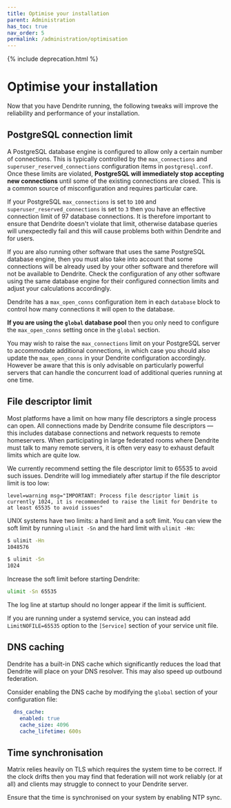 ```yaml
---
title: Optimise your installation
parent: Administration
has_toc: true
nav_order: 5
permalink: /administration/optimisation
---
```


{% include deprecation.html %}

# Optimise your installation

Now that you have Dendrite running, the following tweaks will improve the reliability
and performance of your installation.

## PostgreSQL connection limit

A PostgreSQL database engine is configured to allow only a certain number of connections.
This is typically controlled by the `max_connections` and `superuser_reserved_connections`
configuration items in `postgresql.conf`. Once these limits are violated, **PostgreSQL will
immediately stop accepting new connections** until some of the existing connections are closed.
This is a common source of misconfiguration and requires particular care.

If your PostgreSQL `max_connections` is set to `100` and `superuser_reserved_connections` is
set to `3` then you have an effective connection limit of 97 database connections. It is
therefore important to ensure that Dendrite doesn't violate that limit, otherwise database
queries will unexpectedly fail and this will cause problems both within Dendrite and for users.

If you are also running other software that uses the same PostgreSQL database engine, then you
must also take into account that some connections will be already used by your other software
and therefore will not be available to Dendrite. Check the configuration of any other software
using the same database engine for their configured connection limits and adjust your calculations
accordingly.

Dendrite has a `max_open_conns` configuration item in each `database` block to control how many
connections it will open to the database.

**If you are using the `global` database pool** then you only need to configure the
`max_open_conns` setting once in the `global` section.

You may wish to raise the `max_connections` limit on your PostgreSQL server to accommodate
additional connections, in which case you should also update the `max_open_conns` in your
Dendrite configuration accordingly. However be aware that this is only advisable on particularly
powerful servers that can handle the concurrent load of additional queries running at one time.

## File descriptor limit

Most platforms have a limit on how many file descriptors a single process can open. All
connections made by Dendrite consume file descriptors — this includes database connections
and network requests to remote homeservers. When participating in large federated rooms
where Dendrite must talk to many remote servers, it is often very easy to exhaust default
limits which are quite low.

We currently recommend setting the file descriptor limit to 65535 to avoid such
issues. Dendrite will log immediately after startup if the file descriptor limit is too low:

```
level=warning msg="IMPORTANT: Process file descriptor limit is currently 1024, it is recommended to raise the limit for Dendrite to at least 65535 to avoid issues"
```

UNIX systems have two limits: a hard limit and a soft limit. You can view the soft limit
by running `ulimit -Sn` and the hard limit with `ulimit -Hn`:

```bash
$ ulimit -Hn
1048576

$ ulimit -Sn
1024
```

Increase the soft limit before starting Dendrite:

```bash
ulimit -Sn 65535
```

The log line at startup should no longer appear if the limit is sufficient.

If you are running under a systemd service, you can instead add `LimitNOFILE=65535` option
to the `[Service]` section of your service unit file.

## DNS caching

Dendrite has a built-in DNS cache which significantly reduces the load that Dendrite will
place on your DNS resolver. This may also speed up outbound federation.

Consider enabling the DNS cache by modifying the `global` section of your configuration file:

```yaml
  dns_cache:
    enabled: true
    cache_size: 4096
    cache_lifetime: 600s
```

## Time synchronisation

Matrix relies heavily on TLS which requires the system time to be correct. If the clock
drifts then you may find that federation will not work reliably (or at all) and clients may
struggle to connect to your Dendrite server.

Ensure that the time is synchronised on your system by enabling NTP sync.
